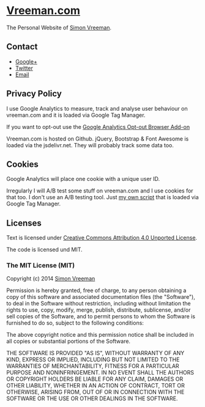 [Vreeman.com](http://vreeman.com)
======================
The Personal Website of [Simon Vreeman](http:/vreeman.com).

## Contact
* [Google+](https://plus.google.com/+SimonVreeman?rel=author)
* [Twitter](https://twitter.com/vreeman)
* [Email](mailto:simon@vreeman.com)


## Privacy Policy
I use Google Analytics to measure, track and analyse user behaviour on vreeman.com and it is loaded via Google Tag Manager. 

If you want to opt-out use the [Google Analytics Opt-out Browser Add-on](https://tools.google.com/dlpage/gaoptout)

Vreeman.com is hosted on Github. jQuery, Bootstrap & Font Awesome is loaded via the jsdelivr.net. They will probably track some data too.

## Cookies
Google Analytics will place one cookie with a unique user ID. 

Irregularly I will A/B test some stuff on vreeman.com and I use cookies for that too. I don't use an A/B testing tool. Just [my own script](https://github.com/simonvreeman/A-B-testing-with-Google-Tag-Manager) that is loaded via Google Tag Manager. 

## Licenses
Text is licensed under [Creative Commons Attribution 4.0 Unported License](http://creativecommons.org/licenses/by/4.0/).

The code is licensed und MIT.

### The MIT License (MIT)

Copyright (c) 2014 [Simon Vreeman](http://vreeman.com)

Permission is hereby granted, free of charge, to any person obtaining a copy
of this software and associated documentation files (the "Software"), to deal
in the Software without restriction, including without limitation the rights
to use, copy, modify, merge, publish, distribute, sublicense, and/or sell
copies of the Software, and to permit persons to whom the Software is
furnished to do so, subject to the following conditions:

The above copyright notice and this permission notice shall be included in all
copies or substantial portions of the Software.

THE SOFTWARE IS PROVIDED "AS IS", WITHOUT WARRANTY OF ANY KIND, EXPRESS OR
IMPLIED, INCLUDING BUT NOT LIMITED TO THE WARRANTIES OF MERCHANTABILITY,
FITNESS FOR A PARTICULAR PURPOSE AND NONINFRINGEMENT. IN NO EVENT SHALL THE
AUTHORS OR COPYRIGHT HOLDERS BE LIABLE FOR ANY CLAIM, DAMAGES OR OTHER
LIABILITY, WHETHER IN AN ACTION OF CONTRACT, TORT OR OTHERWISE, ARISING FROM,
OUT OF OR IN CONNECTION WITH THE SOFTWARE OR THE USE OR OTHER DEALINGS IN THE
SOFTWARE.
